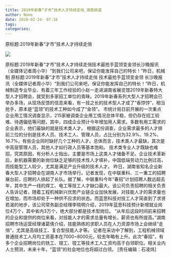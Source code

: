 ```yaml
---
title: 2019年新春“才市”技术人才持续走俏_湖南频道
author: None
date: 2019-02-24- 07:16
tags: 
categories: 
---
```

原标题:2019年新春“才市”技术人才持续走俏
<!-- more -->
                
<img align="center" border="0" src="http://p2.ifengimg.com/a/2016/0810/204c433878d5cf9size1_w16_h16.png" />
                
            
原标题:2019年新春“才市”技术人才持续走俏技术最抢手蓝领变金领长沙晚报讯（全媒体记者周小华）“到我们公司来吧，保证你能发挥自己的特长！”昨日，机械制
原标题:2019年新春“才市”技术人才持续走俏
技术最抢手蓝领变金领
长沙晚报讯（全媒体记者周小华）“到我们公司来吧，保证你能发挥自己的特长！”昨日，机械制造专业毕业、有着三年工作经验的小赵一走进湖南省展览馆2019年新春特大型人才招聘会，就受到多家招工单位的青睐。2019年新春系列大型人才招聘会已举办多场，从现场反馈的信息来看，有一技之长的技术型人才成了“香饽饽”，相当抢手，原本是“蓝领”的技术工种如今成了“金领”。
市统计局日前开展的一次重点企业用工情况调查显示，215家被调查企业用工情况总体平稳，但仍存在招工较难、待遇偏低等问题，其中，四成企业预计今年增加用人需求。多数有用工需求的企业表示，他们最缺的就是技术类人才。
根据这份调查，企业需求最多的人才排前三位的分别是技术人员、技术工人、管理人员，占比分别为32.9%、19.2%、16.7%，有些企业同时缺好几个工种的人才。总体而言，技术类人才最缺，其次是中高层管理人员，其他人才如行政人员等基本饱和。
技术类专业人才既缺也难招，究其原因，有分析人士指出，主要是市场上这类人才储备不足。企业技术革新后，新机器需要的新岗位缺乏足够的技术性人才填补，中国低端劳动力比例过高，而技能型工人较少，尤其是满足产业升级的技术人才。
昨日，湖南省知名企业新春大型人才招聘会在湖南人才市场举行。记者发现，在中联重科、三一重工的招聘展台前，应聘的人排起了长队。据了解，中联重科今年“春招”计划招聘人数远超去年，其中生产一线的焊工、电工等技工人才缺口最大。该公司负责招聘的相关负责人告诉记者，随着工程机械新兴优势产业链企业加快发展，对技能人才的需求量也在增加，而市场却处于一种供不应求的状态。而蓝思科技对技工人才简直到了求贤若渴的地步，该公司常务副总经理李晓明介绍，2019年蓝思科技预计新增就业岗位4万个，其中省内3万个，绝大部分都是技术型岗位。
“从年后这段时间前来招聘的企业和提供的岗位来看，对技能人才的需求总量有增长，薪资也有所提高。”湖南招聘市场运营经理诸葛倩介绍，技能熟练的求职人员在人力资源市场上会继续“走俏”，尤其是高级技工、复合型技能人才等。
记者在采访中了解到，工程机械领域普通技术工人月均工资基本在7000~8000元，较去年略有上升。此次“春招”，有多个企业招聘岗位的铣工、钳工、镗工等技术工人工资均高于白领职位。相关业内人士预测，未来十年，“蓝领”的社会地位也将超过白领。
[责任编辑：石凌炜]
            

